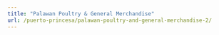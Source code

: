 ```yaml
---
title: "Palawan Poultry & General Merchandise"
url: /puerto-princesa/palawan-poultry-and-general-merchandise-2/
---
```

